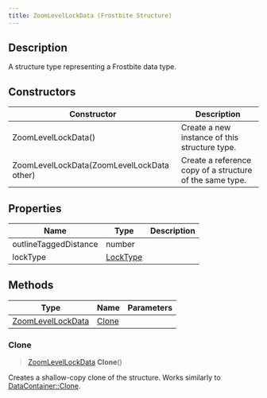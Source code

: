 ```yaml
---
title: ZoomLevelLockData (Frostbite Structure)
---
```

## Description

A structure type representing a Frostbite data type.

## Constructors

| Constructor                                | Description                                              |
| ------------------------------------------ | -------------------------------------------------------- |
| ZoomLevelLockData()                        | Create a new instance of this structure type.            |
| ZoomLevelLockData(ZoomLevelLockData other) | Create a reference copy of a structure of the same type. |

## Properties

| Name                  | Type                 | Description |
| --------------------- | -------------------- | ----------- |
| outlineTaggedDistance | number               |             |
| lockType              | [LockType](LockType) |             |

## Methods

| Type                                   | Name            | Parameters |
| -------------------------------------- | --------------- | ---------- |
| [ZoomLevelLockData](ZoomLevelLockData) | [Clone](#clone) |            |

### Clone

> [ZoomLevelLockData](ZoomLevelLockData) **Clone**()

Creates a shallow-copy clone of the structure. Works similarly to [DataContainer::Clone](/vext/ref/cls/shr/datacontainer#clone).
